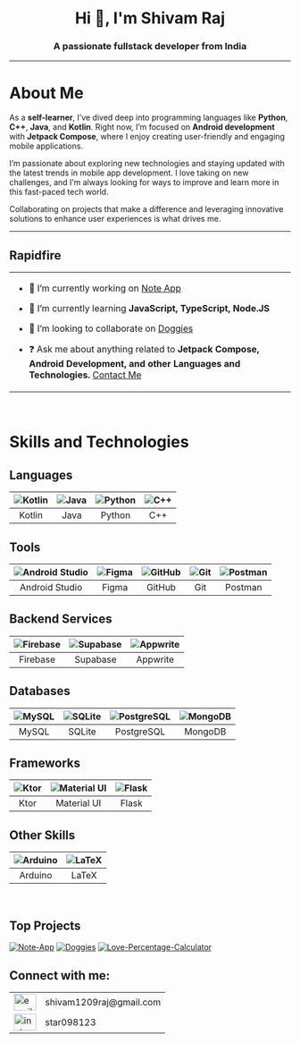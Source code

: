 <h1 align="center">Hi 👋, I'm Shivam Raj</h1>
<h3 align="center">A passionate fullstack developer from India</h3>

---

# About Me

As a **self-learner**, I’ve dived deep into programming languages like **Python**, **C++**, **Java**, and **Kotlin**. Right now, I’m focused on **Android development** with **Jetpack Compose**, where I enjoy creating user-friendly and engaging mobile applications.

I’m passionate about exploring new technologies and staying updated with the latest trends in mobile app development. I love taking on new challenges, and I’m always looking for ways to improve and learn more in this fast-paced tech world. 

Collaborating on projects that make a difference and leveraging innovative solutions to enhance user experiences is what drives me.

---

## Rapidfire  
<table><tr><td valign="top" width="50%">

- 🔭 I’m currently working on [Note App](https://github.com/shivam-raj12/Note-App)

- 🌱 I’m currently learning **JavaScript, TypeScript, Node.JS**

- 👯 I’m looking to collaborate on [Doggies](https://github.com/shivam-raj12/Doggies)

- ❓ Ask me about anything related to **Jetpack Compose, Android Development, and other Languages and Technologies.** [Contact Me](#connect-with-me)

</td></tr></table>  

<br/>  

# Skills and Technologies

## Languages
| ![Kotlin](https://skillicons.dev/icons?i=kotlin) | ![Java](https://skillicons.dev/icons?i=java) | ![Python](https://skillicons.dev/icons?i=py) | ![C++](https://skillicons.dev/icons?i=cpp) |
|:---:|:---:|:---:|:---:|
| Kotlin | Java | Python | C++ |

## Tools
| ![Android Studio](https://skillicons.dev/icons?i=androidstudio) | ![Figma](https://skillicons.dev/icons?i=figma) | ![GitHub](https://skillicons.dev/icons?i=github) | ![Git](https://skillicons.dev/icons?i=git) | ![Postman](https://skillicons.dev/icons?i=postman) |
|:---:|:---:|:---:|:---:|:---:|
| Android Studio | Figma | GitHub | Git | Postman |

## Backend Services
| ![Firebase](https://skillicons.dev/icons?i=firebase) | ![Supabase](https://skillicons.dev/icons?i=supabase) | ![Appwrite](https://skillicons.dev/icons?i=appwrite) |
|:---:|:---:|:---:|
| Firebase | Supabase | Appwrite |

## Databases
| ![MySQL](https://skillicons.dev/icons?i=mysql) | ![SQLite](https://skillicons.dev/icons?i=sqlite) | ![PostgreSQL](https://skillicons.dev/icons?i=postgres) | ![MongoDB](https://skillicons.dev/icons?i=mongodb) |
|:---:|:---:|:---:|:---:|
| MySQL | SQLite | PostgreSQL | MongoDB |

## Frameworks
| ![Ktor](https://skillicons.dev/icons?i=ktor) | ![Material UI](https://skillicons.dev/icons?i=materialui) | ![Flask](https://skillicons.dev/icons?i=flask) |
|:---:|:---:|:---:|
| Ktor | Material UI | Flask |

## Other Skills
| ![Arduino](https://skillicons.dev/icons?i=arduino) | ![LaTeX](https://skillicons.dev/icons?i=latex) |
|:---:|:---:|
| Arduino | LaTeX |



<br/>

## Top Projects
[![**Note-App**](https://github-readme-stats.vercel.app/api/pin/?username=shivam-raj12&repo=Note-App&theme=yeblu)](https://github.com/shivam-raj12/Note-App)
[![**Doggies**](https://github-readme-stats.vercel.app/api/pin/?username=shivam-raj12&repo=Doggies&theme=yeblu)](https://github.com/shivam-raj12/Doggies)
[![**Love-Percentage-Calculator**](https://github-readme-stats.vercel.app/api/pin/?username=shivam-raj12&repo=Love-Percentage-Calculator&theme=yeblu)](https://github.com/shivam-raj12/Love-Percentage-Calculator)


## Connect with me:

<table>
  <tr>
    <td>
      <a href="mailto:shivam1209raj@gmail.com" target="blank">
        <img src="https://raw.githubusercontent.com/dheereshagrwal/colored-icons/master/public/logos/gmail/gmail.svg" alt="email" height="30" width="40" />
      </a>
    </td>
    <td>shivam1209raj@gmail.com</td>
  </tr>
   <tr>
    <td>
      <a href="https://instagram.com/star098123" target="blank">
        <img src="https://raw.githubusercontent.com/rahuldkjain/github-profile-readme-generator/master/src/images/icons/Social/instagram.svg" alt="instagram" height="30" width="40" />
      </a>
    </td>
    <td>star098123</td>
  </tr>
</table>
